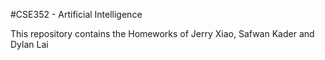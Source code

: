 #  C S E 3 5 2  - Artificial Intelligence

This repository contains the Homeworks of Jerry Xiao, Safwan Kader and Dylan Lai
 
 
